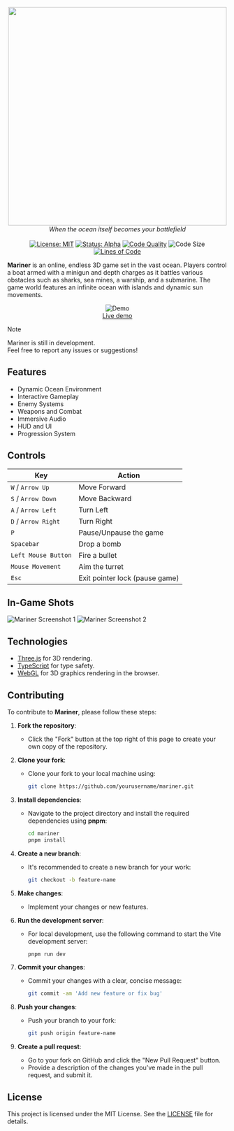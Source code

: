 <p align="center">
  <img width="500" src="https://cloud-fv42ar0uj-hack-club-bot.vercel.app/0mariner.png">
  <br>
  <i>When the ocean itself becomes your battlefield</i>
  <br>
  <br>
    <a href="https://github.com/sapientabdullah/mariner/blob/main/LICENSE"><img src="https://img.shields.io/badge/License-MIT-green.svg" alt="License: MIT"></a>
    <a href="#"><img src="https://img.shields.io/badge/status-alpha-red" alt="Status: Alpha"></a>
   <a href="https://www.codefactor.io/repository/github/sapientabdullah/mariner"><img src="https://www.codefactor.io/repository/github/sapientabdullah/mariner/badge" alt="Code Quality"></a>
   <img src="https://img.shields.io/github/languages/code-size/sapientabdullah/mariner" alt="Code Size">
   <a href="https://sonarcloud.io/project/overview?id=sapientabdullah_mariner"><img src="https://sonarcloud.io/api/project_badges/measure?project=sapientabdullah_mariner&metric=ncloc" alt="Lines of Code"></a>
</p>

**Mariner** is an online, endless 3D game set in the vast ocean. Players control a boat armed with a minigun and depth charges as it battles various obstacles such as sharks, sea mines, a warship, and a submarine. The game world features an infinite ocean with islands and dynamic sun movements.

<p align="center">
	<img src="" alt="Demo">
	<br>
	<a href="">Live demo</a>
	<br>
</p>

> [!NOTE]  
> Mariner is still in development.  
> Feel free to report any issues or suggestions!

## Features

- Dynamic Ocean Environment
- Interactive Gameplay
- Enemy Systems
- Weapons and Combat
- Immersive Audio
- HUD and UI
- Progression System

## Controls

| **Key**             | **Action**                     |
| ------------------- | ------------------------------ |
| `W` / `Arrow Up`    | Move Forward                   |
| `S` / `Arrow Down`  | Move Backward                  |
| `A` / `Arrow Left`  | Turn Left                      |
| `D` / `Arrow Right` | Turn Right                     |
| `P`                 | Pause/Unpause the game         |
| `Spacebar`          | Drop a bomb                    |
| `Left Mouse Button` | Fire a bullet                  |
| `Mouse Movement`    | Aim the turret                 |
| `Esc`               | Exit pointer lock (pause game) |

## In-Game Shots

![Mariner Screenshot 1]()
![Mariner Screenshot 2]()

## Technologies

- [Three.js](https://threejs.org/) for 3D rendering.
- [TypeScript](https://www.typescriptlang.org/) for type safety.
- [WebGL](https://www.khronos.org/webgl/) for 3D graphics rendering in the browser.

## Contributing

To contribute to **Mariner**, please follow these steps:

1. **Fork the repository**:

   - Click the "Fork" button at the top right of this page to create your own copy of the repository.

2. **Clone your fork**:

   - Clone your fork to your local machine using:
     ```bash
     git clone https://github.com/yourusername/mariner.git
     ```

3. **Install dependencies**:

   - Navigate to the project directory and install the required dependencies using **pnpm**:
     ```bash
     cd mariner
     pnpm install
     ```

4. **Create a new branch**:

   - It's recommended to create a new branch for your work:
     ```bash
     git checkout -b feature-name
     ```

5. **Make changes**:

   - Implement your changes or new features.

6. **Run the development server**:

   - For local development, use the following command to start the Vite development server:
     ```bash
     pnpm run dev
     ```

7. **Commit your changes**:

   - Commit your changes with a clear, concise message:
     ```bash
     git commit -am 'Add new feature or fix bug'
     ```

8. **Push your changes**:

   - Push your branch to your fork:
     ```bash
     git push origin feature-name
     ```

9. **Create a pull request**:
   - Go to your fork on GitHub and click the "New Pull Request" button.
   - Provide a description of the changes you've made in the pull request, and submit it.

## License

This project is licensed under the MIT License. See the [LICENSE](https://github.com/sapientabdullah/mariner/blob/main/LICENSE) file for details.

